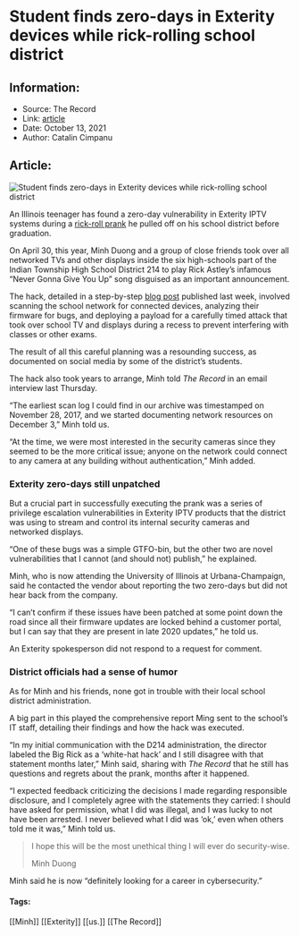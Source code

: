 # Student finds zero-days in Exterity devices while rick-rolling school district
### 

## Information:
+ Source: The Record
+ Link: [article](https://therecord.media/student-finds-zero-days-in-exterity-devices-while-rick-rolling-school-district/)
+ Date: October 13, 2021
+ Author: Catalin Cimpanu


## Article:
![Student finds zero-days in Exterity devices while rick-rolling school district](https://therecord.media/wp-content/uploads/2021/10/Exterity.jpg)

An Illinois teenager has found a zero-day vulnerability in Exterity IPTV systems during a [rick-roll prank](https://en.wikipedia.org/wiki/Rickrolling) he pulled off on his school district before graduation.


On April 30, this year, Minh Duong and a group of close friends took over all networked TVs and other displays inside the six high-schools part of the Indian Township High School District 214 to play Rick Astley’s infamous “Never Gonna Give You Up” song disguised as an important announcement.


The hack, detailed in a step-by-step [blog post](https://whitehoodhacker.net/posts/2021-10-04-the-big-rick) published last week, involved scanning the school network for connected devices, analyzing their firmware for bugs, and deploying a payload for a carefully timed attack that took over school TV and displays during a recess to prevent interfering with classes or other exams.


The result of all this careful planning was a resounding success, as documented on social media by some of the district’s students.








The hack also took years to arrange, Minh told *The Record* in an email interview last Thursday.


“The earliest scan log I could find in our archive was timestamped on November 28, 2017, and we started documenting network resources on December 3,” Minh told us.


“At the time, we were most interested in the security cameras since they seemed to be the more critical issue; anyone on the network could connect to any camera at any building without authentication,” Minh added.


### Exterity zero-days still unpatched


But a crucial part in successfully executing the prank was a series of privilege escalation vulnerabilities in Exterity IPTV products that the district was using to stream and control its internal security cameras and networked displays.


“One of these bugs was a simple GTFO-bin, but the other two are novel vulnerabilities that I cannot (and should not) publish,” he explained.


Minh, who is now attending the University of Illinois at Urbana-Champaign, said he contacted the vendor about reporting the two zero-days but did not hear back from the company.


“I can’t confirm if these issues have been patched at some point down the road since all their firmware updates are locked behind a customer portal, but I can say that they are present in late 2020 updates,” he told us.


An Exterity spokesperson did not respond to a request for comment.


### District officials had a sense of humor


As for Minh and his friends, none got in trouble with their local school district administration.


A big part in this played the comprehensive report Ming sent to the school’s IT staff, detailing their findings and how the hack was executed.


“In my initial communication with the D214 administration, the director labeled the Big Rick as a ‘white-hat hack’ and I still disagree with that statement months later,” Minh said, sharing with *The Record* that he still has questions and regrets about the prank, months after it happened.


“I expected feedback criticizing the decisions I made regarding responsible disclosure, and I completely agree with the statements they carried: I should have asked for permission, what I did was illegal, and I was lucky to not have been arrested. I never believed what I did was ‘ok,’ even when others told me it was,” Minh told us.



> I hope this will be the most unethical thing I will ever do security-wise.
> 
> Minh Duong


Minh said he is now “definitely looking for a career in cybersecurity.”





#### Tags:
[[Minh]] [[Exterity]] [[us.]] [[The Record]]

